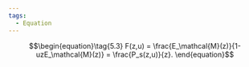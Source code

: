 ```yaml
---
tags:
  - Equation
---
```

$$\begin{equation}\tag{5.3}
    F(z,u) = \frac{E_\mathcal{M}(z)}{1-uzE_\mathcal{M}(z)} = \frac{P_s(z,u)}{z}.
  \end{equation}$$